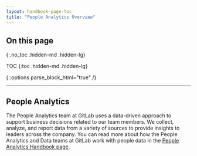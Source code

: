 ```yaml
---
layout: handbook-page-toc
title: "People Analytics Overview"
---
```


## On this page
{:.no_toc .hidden-md .hidden-lg}

TOC
{:toc .hidden-md .hidden-lg}

{::options parse_block_html="true" /}

---
## People Analytics

The People Analytics team at GitLab uses a data-driven approach to support business decisions related to our team members. We collect, analyze, and report data from a variety of sources to provide insights to leaders across the company. You can read more about how the People Analytics and Data teams at GitLab work with people data in the [People Analytics Handbook page](/handbook/people-group/people-ops-tech-analytics/people-analytics/).
